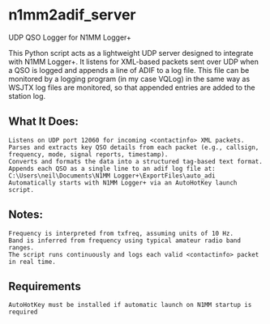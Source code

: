 # n1mm2adif_server
 UDP QSO Logger for N1MM Logger+

This Python script acts as a lightweight UDP server designed to integrate with N1MM Logger+. 
It listens for XML-based <contactinfo> packets sent over UDP when a QSO is logged and appends a line of ADIF to a log file.
This file can be monitored by a logging program (in my case VQLog) in the same way as WSJTX log files are monitored, so that 
appended entries are added to the station log.

## What It Does:
    Listens on UDP port 12060 for incoming <contactinfo> XML packets.
    Parses and extracts key QSO details from each packet (e.g., callsign, frequency, mode, signal reports, timestamp).
    Converts and formats the data into a structured tag-based text format.
    Appends each QSO as a single line to an adif log file at:
    C:\Users\neil\Documents\N1MM Logger+\ExportFiles\auto_adi
    Automatically starts with N1MM Logger+ via an AutoHotKey launch script.

## Notes:
    Frequency is interpreted from txfreq, assuming units of 10 Hz.
    Band is inferred from frequency using typical amateur radio band ranges.
    The script runs continuously and logs each valid <contactinfo> packet in real time.
    
## Requirements
    AutoHotKey must be installed if automatic launch on N1MM startup is required
    
 
